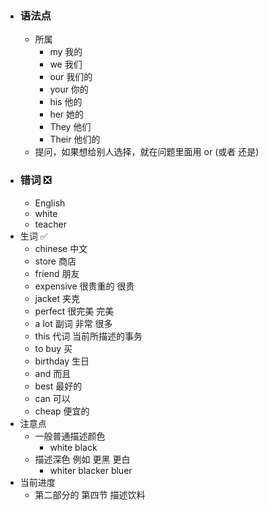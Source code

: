- ### 语法点
	- 所属
		- my       我的
		- we       我们
		- our      我们的
		- your    你的
		- his       他的
		- her       她的
		- They    他们
		- Their    他们的
	- 提问，如果想给别人选择，就在问题里面用 or (或者 还是)
- ### 错词 ❎
	- English
	- white
	- teacher
- 生词  ✅
	- chinese 中文
	- store 商店
	- friend 朋友
	- expensive 很贵重的 很贵
	- jacket 夹克
	- perfect 很完美 完美
	- a lot 副词 非常 很多
	- this 代词 当前所描述的事务
	- to buy 买
	- birthday 生日
	- and 而且
	- best 最好的
	- can  可以
	- cheap 便宜的
- 注意点
	- 一般普通描述颜色
		- white black
	- 描述深色 例如 更黑  更白
		- whiter blacker bluer
- 当前进度
	- 第二部分的 第四节 描述饮料